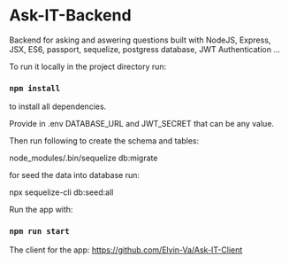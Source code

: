 <h1>Ask-IT-Backend</h1>

Backend for asking and aswering questions built with NodeJS, Express, JSX, ES6, passport, sequelize, postgress database, JWT Authentication ...

To run it locally in the project directory run:

### `npm install`

to install all dependencies.

Provide in .env DATABASE_URL and JWT_SECRET that can be any value.

Then run following to create the schema and tables:

node_modules/.bin/sequelize db:migrate

for seed the data into database run:

npx sequelize-cli db:seed:all

Run the app with: 

### `npm run start`

The client for the app: https://github.com/Elvin-Va/Ask-IT-Client
